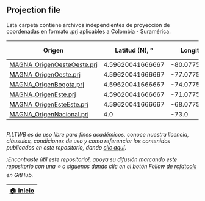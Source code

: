 ## Projection file

Esta carpeta contiene archivos independientes de proyección de coordenadas en formato .prj aplicables a Colombia - Suramérica.

<div align="center">

| Origen                                                   | Latitud (N), °   | Longitud (W), °   | EPSG | Falso N, m | Falso E, m |
|----------------------------------------------------------|------------------|-------------------|------|------------|------------|
| [MAGNA_OrigenOesteOeste.prj](MAGNA_OrigenOesteOeste.prj) | 4.59620041666667 | -80.0775079166666 | 3114 | 1000000    | 1000000    |
| [MAGNA_OrigenOeste.prj](MAGNA_OrigenOeste.prj)           | 4.59620041666667 | -77.0775079166666 | 3115 | 1000000    | 1000000    |
| [MAGNA_OrigenBogota.prj](MAGNA_OrigenBogota.prj)         | 4.59620041666667 | -74.0775079166666 | 3116 | 1000000    | 1000000    |
| [MAGNA_OrigenEste.prj ](MAGNA_OrigenEste.prj )           | 4.59620041666667 | -71.0775079166666 | 3117 | 1000000    | 1000000    |
| [MAGNA_OrigenEsteEste.prj](MAGNA_OrigenEsteEste.prj)     | 4.59620041666667 | -68.0775079166666 | 3118 | 1000000    | 1000000    |
| [MAGNA_OrigenNacional.prj](MAGNA_OrigenNacional.prj)     | 4.0              | -73.0             | 9377 | 2000000    | 5000000    |
 
</div>

##

_R.LTWB es de uso libre para fines académicos, conoce nuestra licencia, cláusulas, condiciones de uso y como referenciar los contenidos publicados en este repositorio, dando [clic aquí](https://github.com/rcfdtools/R.LTWB/wiki/License)._

_¡Encontraste útil este repositorio!, apoya su difusión marcando este repositorio con una ⭐ o síguenos dando clic en el botón Follow de [rcfdtools](https://github.com/rcfdtools) en GitHub._

| [:house: Inicio](../Readme.md) |
|--------------------------------|